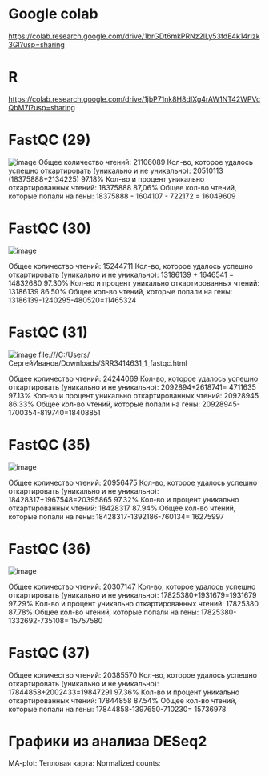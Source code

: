 
# Google colab 
https://colab.research.google.com/drive/1brGDt6mkPRNz2lLy53fdE4k14rIzk3Gl?usp=sharing

# R
https://colab.research.google.com/drive/1jbP71nk8H8dIXg4rAW1NT42WPVcQbM7I?usp=sharing


# FastQC (29)
![image](https://user-images.githubusercontent.com/93247992/144588379-d784a523-ede4-48e2-80d6-41955e29b819.png)
Общее количество чтений: 21106089
Кол-во, которое удалось успешно откартировать (уникально и не уникально): 20510113 (18375888+2134225) 97.18%
Кол-во и процент уникально откартированных чтений: 18375888 87,06%
Общее кол-во чтений, которые попали на гены: 18375888 - 1604107 - 722172 = 16049609

# FastQC (30)
![image](https://user-images.githubusercontent.com/93247992/144602050-85fccc35-352e-42fb-90fc-942ff14e0a92.png)

Общее количество чтений: 15244711
Кол-во, которое удалось успешно откартировать (уникально и не уникально): 13186139 + 1646541 = 14832680 97.30%
Кол-во и процент уникально откартированных чтений: 13186139 86.50%
Общее кол-во чтений, которые попали на гены:  13186139-1240295-480520=11465324

# FastQC (31)
![image](https://user-images.githubusercontent.com/93247992/144605747-b91a6a81-fa23-4af0-b355-a1db29f81746.png)
file:///C:/Users/СергейИванов/Downloads/SRR3414631_1_fastqc.html

Общее количество чтений: 24244069
Кол-во, которое удалось успешно откартировать (уникально и не уникально): 2092894+2618741= 4711635 97.13%
Кол-во и процент уникально откартированных чтений: 20928945 86.33%
Общее кол-во чтений, которые попали на гены: 20928945-1700354-819740=18408851

# FastQC (35)
![image](https://user-images.githubusercontent.com/93247992/144615283-92e7b93a-b414-4c40-a346-16e247f80f93.png)


Общее количество чтений: 20956475
Кол-во, которое удалось успешно откартировать (уникально и не уникально): 18428317+1967548=20395865 97.32% 
Кол-во и процент уникально откартированных чтений: 18428317 87.94%
Общее кол-во чтений, которые попали на гены: 18428317-1392186-760134= 16275997 

# FastQC (36)
![image](https://user-images.githubusercontent.com/93247992/144622853-36288611-c3f7-44b3-b345-9555d7dd56d9.png)

Общее количество чтений: 20307147
Кол-во, которое удалось успешно откартировать (уникально и не уникально): 17825380+1931679=1931679 97.29%
Кол-во и процент уникально откартированных чтений:  17825380 87.78%
Общее кол-во чтений, которые попали на гены: 17825380-1332692-735108= 15757580

# FastQC (37)
Общее количество чтений: 20385570
Кол-во, которое удалось успешно откартировать (уникально и не уникально): 17844858+2002433=19847291 97.36%
Кол-во и процент уникально откартированных чтений:  17844858 87.54%
Общее кол-во чтений, которые попали на гены: 17844858-1397650-710230= 15736978

# Графики из анализа DESeq2
MA-plot:
Тепловая карта:
Normalized counts:
